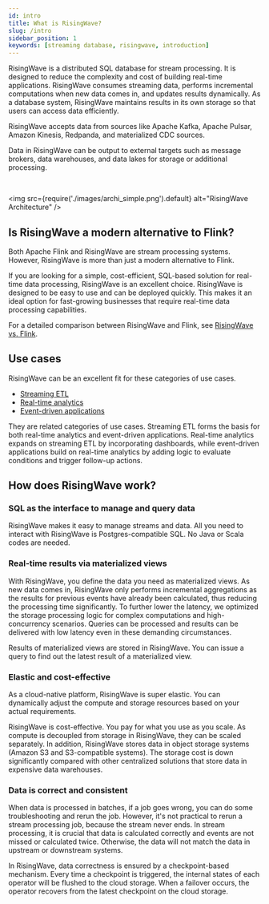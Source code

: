 ```yaml
---
id: intro
title: What is RisingWave?
slug: /intro
sidebar_position: 1
keywords: [streaming database, risingwave, introduction]
---
```


RisingWave is a distributed SQL database for stream processing. It is designed to reduce the complexity and cost of building real-time applications. RisingWave consumes streaming data, performs incremental computations when new data comes in, and updates results dynamically. As a database system, RisingWave maintains results in its own storage so that users can access data efficiently.

RisingWave accepts data from sources like Apache Kafka, Apache Pulsar, Amazon Kinesis, Redpanda, and materialized CDC sources.

Data in RisingWave can be output to external targets such as message brokers, data warehouses, and data lakes for storage or additional processing.

<rollButton text="&nbsp;&nbsp;Get Started" doc="get-started" block />
<br/>

<img
  src={require('./images/archi_simple.png').default}
  alt="RisingWave Architecture"
/>

## Is RisingWave a modern alternative to Flink?

Both Apache Flink and RisingWave are stream processing systems. However, RisingWave is more than just a modern alternative to Flink.

If you are looking for a simple, cost-efficient, SQL-based solution for real-time data processing, RisingWave is an excellent choice. RisingWave is designed to be easy to use and can be deployed quickly. This makes it an ideal option for fast-growing businesses that require real-time data processing capabilities.

For a detailed comparison between RisingWave and Flink, see [RisingWave vs. Flink](./risingwave-flink-comparison.md).

## Use cases

RisingWave can be an excellent fit for these categories of use cases.

- [Streaming ETL](/use-cases.md#streaming-etl)
- [Real-time analytics](/use-cases.md#real-time-analytics)
- [Event-driven applications](/use-cases.md#event-driven-applications)

They are related categories of use cases. Streaming ETL forms the basis for both real-time analytics and event-driven applications. Real-time analytics expands on streaming ETL by incorporating dashboards, while event-driven applications build on real-time analytics by adding logic to evaluate conditions and trigger follow-up actions.

## How does RisingWave work?

### SQL as the interface to manage and query data

RisingWave makes it easy to manage streams and data. All you need to interact with RisingWave is Postgres-compatible SQL. No Java or Scala codes are needed.

### Real-time results via materialized views

With RisingWave, you define the data you need as materialized views. As new data comes in, RisingWave only performs incremental aggregations as the results for previous events have already been calculated, thus reducing the processing time significantly. To further lower the latency, we optimized the storage processing logic for complex computations and high-concurrency scenarios. Queries can be processed and results can be delivered with low latency even in these demanding circumstances.

Results of materialized views are stored in RisingWave. You can issue a query to find out the latest result of a materialized view.

### Elastic and cost-effective

As a cloud-native platform, RisingWave is super elastic. You can dynamically adjust the compute and storage resources based on your actual requirements.

RisingWave is cost-effective. You pay for what you use as you scale. As compute is decoupled from storage in RisingWave, they can be scaled separately. In addition, RisingWave stores data in object storage systems (Amazon S3 and S3-compatible systems). The storage cost is down significantly compared with other centralized solutions that store data in expensive data warehouses.

### Data is correct and consistent

When data is processed in batches, if a job goes wrong, you can do some troubleshooting and rerun the job. However, it's not practical to rerun a stream processing job, because the stream never ends. In stream processing, it is crucial that data is calculated correctly and events are not missed or calculated twice. Otherwise, the data will not match the data in upstream or downstream systems.

In RisingWave, data correctness is ensured by a checkpoint-based mechanism. Every time a checkpoint is triggered, the internal states of each operator will be flushed to the cloud storage. When a failover occurs, the operator recovers from the latest checkpoint on the cloud storage.

<lightButton text="See the architecture" doc="architecture"/>
<lightButton text="Access the source code ⧉" url="https://github.com/risingwavelabs/risingwave"/>
<br/>
